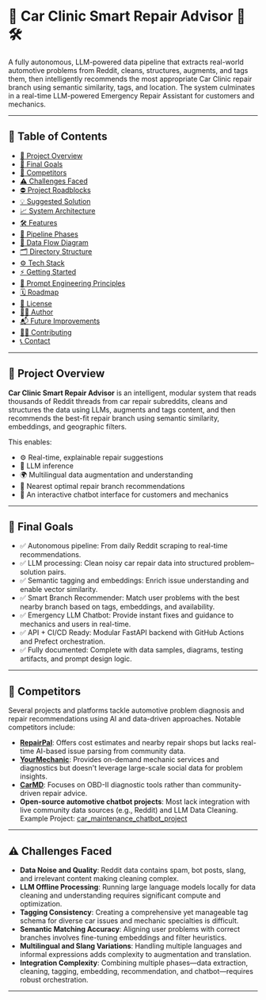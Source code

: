 # 🧠 Car Clinic Smart Repair Advisor 🚗🛠️

A fully autonomous, LLM-powered data pipeline that extracts real-world automotive problems from Reddit, cleans, structures, augments, and tags them, then intelligently recommends the most appropriate Car Clinic repair branch using semantic similarity, tags, and location. The system culminates in a real-time LLM-powered Emergency Repair Assistant for customers and mechanics.

---

## 📌 Table of Contents

- [🔎 Project Overview](#-project-overview)
- [🚀 Final Goals](#-final-goals)
- [🏁 Competitors](#-competitors)
- [⚠️ Challenges Faced](#-challenges-faced)
- [⛔ Project Roadblocks](#-project-roadblocks)
- [💡 Suggested Solution](#-suggested-solution)
- [📈 System Architecture](#-system-architecture)
- [🛠️ Features](#️-features)
- [🧪 Pipeline Phases](#-pipeline-phases)
- [🧬 Data Flow Diagram](#-data-flow-diagram)
- [🗂 Directory Structure](#-directory-structure)
- [⚙️ Tech Stack](#️-tech-stack)
- [⚡ Getting Started](#-getting-started)
- [🧠 Prompt Engineering Principles](#-prompt-engineering-principles)
- [🗓 Roadmap](#-roadmap)
- [🧾 License](#-license)
- [👨‍💻 Author](#-author)
- [📬 Future Improvements](#-future-improvements)
- [🙋‍♂️ Contributing](#-contributing)
- [📞 Contact](#-contact)

---

## 🔎 Project Overview

**Car Clinic Smart Repair Advisor** is an intelligent, modular system that reads thousands of Reddit threads from car repair subreddits, cleans and structures the data using LLMs, augments and tags content, and then recommends the best-fit repair branch using semantic similarity, embeddings, and geographic filters.

This enables:  
- ⚙️ Real-time, explainable repair suggestions  
- 🤖 LLM inference  
- 🌍 Multilingual data augmentation and understanding  
- 🧭 Nearest optimal repair branch recommendations  
- 💬 An interactive chatbot interface for customers and mechanics  

---

## 🚀 Final Goals

- ✅ Autonomous pipeline: From daily Reddit scraping to real-time recommendations.  
- ✅ LLM processing: Clean noisy car repair data into structured problem–solution pairs.  
- ✅ Semantic tagging and embeddings: Enrich issue understanding and enable vector similarity.  
- ✅ Smart Branch Recommender: Match user problems with the best nearby branch based on tags, embeddings, and availability.  
- ✅ Emergency LLM Chatbot: Provide instant fixes and guidance to mechanics and users in real-time.  
- ✅ API + CI/CD Ready: Modular FastAPI backend with GitHub Actions and Prefect orchestration.  
- ✅ Fully documented: Complete with data samples, diagrams, testing artifacts, and prompt design logic.

---

## 🏁 Competitors

Several projects and platforms tackle automotive problem diagnosis and repair recommendations using AI and data-driven approaches. Notable competitors include:

- **[RepairPal](https://repairpal.com/)**: Offers cost estimates and nearby repair shops but lacks real-time AI-based issue parsing from community data.  
- **[YourMechanic](https://why.yourmechanic.com/)**: Provides on-demand mechanic services and diagnostics but doesn't leverage large-scale social data for problem insights.  
- **[CarMD](https://carmd.com/)**: Focuses on OBD-II diagnostic tools rather than community-driven repair advice.  
- **Open-source automotive chatbot projects**: Most lack integration with live community data sources (e.g., Reddit) and LLM Data Cleaning. Example Project: [car_maintenance_chatbot_project](https://github.com/zebmuhammad/car_maintenance_chatbot_project/tree/main)

---

## ⚠️ Challenges Faced

- **Data Noise and Quality**: Reddit data contains spam, bot posts, slang, and irrelevant content making cleaning complex.  
- **LLM Offline Processing**: Running large language models locally for data cleaning and understanding requires significant compute and optimization.  
- **Tagging Consistency**: Creating a comprehensive yet manageable tag schema for diverse car issues and mechanic specialties is difficult.  
- **Semantic Matching Accuracy**: Aligning user problems with correct branches involves fine-tuning embeddings and filter heuristics.  
- **Multilingual and Slang Variations**: Handling multiple languages and informal expressions adds complexity to augmentation and translation.  
- **Integration Complexity**: Combining multiple phases—data extraction, cleaning, tagging, embedding, recommendation, and chatbot—requires robust orchestration.

---
